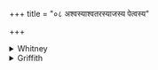 +++
title = "०८ अश्वस्याश्वतरस्याजस्य पेत्वस्य"

+++

<details><summary>Whitney</summary>

### Translation
8. Of the horse, of the mule, of the he-goat and of the ram, also of the  
bull what vigors there are—them do thou put in him, O self-controller.

### Notes
The omission of *tā́n* would rectify the meter of **d**, and also make  
more suitable the accentuation *asmín*. The great majority of mss. favor  
in **c** the reading *átha ṛṣ-*, which SPP. has accordingly adopted (our  
edition has *átha ṛṣ-*). The comm. again (as in 4 **d**) has at the end  
*tanūvaśam*, understanding it adverbially (*śarīrasya vaśo yathā bhavati  
tathā*).
</details>

<details><summary>Griffith</summary>

Quae sunt equi vires, muli, capri, arietis, atque tauri, illas, cor- poris potens! in hoc homine depone.
</details>
